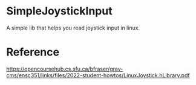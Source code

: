 # SimpleJoystickInput
A simple lib that helps you read joystick input in linux.

# Reference
https://opencoursehub.cs.sfu.ca/bfraser/grav-cms/ensc351/links/files/2022-student-howtos/LinuxJoystick.hLibrary.pdf
